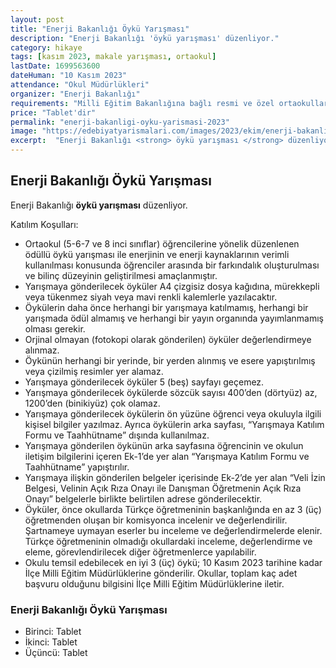 ```yaml
---
layout: post
title: "Enerji Bakanlığı Öykü Yarışması"
description: "Enerji Bakanlığı 'öykü yarışması' düzenliyor."
category: hikaye
tags: [kasım 2023, makale yarışması, ortaokul]
lastDate: 1699563600
dateHuman: "10 Kasım 2023"
attendance: "Okul Müdürlükleri"
organizer: "Enerji Bakanlığı"
requirements: "Milli Eğitim Bakanlığına bağlı resmi ve özel ortaokulların (5-6–7 ve 8 inci sınıflar) öğrencileri katılabilir."
price: "Tablet'dir"
permalink: "enerji-bakanligi-oyku-yarismasi-2023"
image: "https://edebiyatyarismalari.com/images/2023/ekim/enerji-bakanligi-oyku-yarismasi-2023.jpg"
excerpt:  "Enerji Bakanlığı <strong> öykü yarışması </strong> düzenliyor."
---
```


## Enerji Bakanlığı Öykü Yarışması
Enerji Bakanlığı **öykü yarışması** düzenliyor.  

Katılım Koşulları:
- Ortaokul (5-6-7 ve 8 inci sınıflar) öğrencilerine yönelik düzenlenen ödüllü öykü yarışması ile enerjinin ve enerji kaynaklarının verimli kullanılması konusunda öğrenciler arasında bir farkındalık oluşturulması ve bilinç düzeyinin geliştirilmesi amaçlanmıştır.
- Yarışmaya gönderilecek öyküler A4 çizgisiz dosya kağıdına, mürekkepli veya tükenmez siyah veya mavi renkli kalemlerle yazılacaktır.
- Öykülerin daha önce herhangi bir yarışmaya katılmamış, herhangi bir yarışmada ödül almamış ve herhangi bir yayın organında yayımlanmamış olması gerekir.
- Orjinal olmayan (fotokopi olarak gönderilen) öyküler değerlendirmeye alınmaz.
- Öykünün herhangi bir yerinde, bir yerden alınmış ve esere yapıştırılmış veya çizilmiş resimler yer alamaz.
- Yarışmaya gönderilecek öyküler 5 (beş) sayfayı geçemez.
- Yarışmaya gönderilecek öykülerde sözcük sayısı 400’den (dörtyüz) az, 1200’den (binikiyüz) çok olamaz.
- Yarışmaya gönderilecek öykülerin ön yüzüne öğrenci veya okuluyla ilgili kişisel bilgiler yazılmaz. Ayrıca öykülerin arka sayfası, “Yarışmaya Katılım Formu ve Taahhütname” dışında kullanılmaz.
- Yarışmaya gönderilen öykünün arka sayfasına öğrencinin ve okulun iletişim bilgilerini içeren Ek-1’de yer alan “Yarışmaya Katılım Formu ve Taahhütname” yapıştırılır.
- Yarışmaya ilişkin gönderilen belgeler içerisinde Ek-2’de yer alan “Veli İzin Belgesi, Velinin Açık Rıza Onayı ile Danışman Öğretmenin Açık Rıza Onayı” belgelerle birlikte belirtilen adrese gönderilecektir.
- Öyküler, önce okullarda Türkçe öğretmeninin başkanlığında en az 3 (üç) öğretmenden oluşan bir komisyonca incelenir ve değerlendirilir. Şartnameye uymayan eserler bu inceleme ve değerlendirmelerde elenir. Türkçe öğretmeninin olmadığı okullardaki inceleme, değerlendirme ve eleme, görevlendirilecek diğer öğretmenlerce yapılabilir.
- Okulu temsil edebilecek en iyi 3 (üç) öykü; 10 Kasım 2023 tarihine kadar İlçe Milli Eğitim Müdürlüklerine gönderilir. Okullar, toplam kaç adet başvuru olduğunu bilgisini İlçe Milli Eğitim Müdürlüklerine iletir.

### Enerji Bakanlığı Öykü Yarışması
- Birinci: Tablet
- İkinci: Tablet
- Üçüncü: Tablet